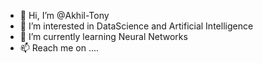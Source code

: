 - 👋 Hi, I’m @Akhil-Tony
- 👀 I’m interested in DataScience and Artificial Intelligence
- 🌱 I’m currently learning Neural Networks
- 📫 Reach me on ....

<!---
Akhil-Tony/Akhil-Tony is a ✨ special ✨ repository because its `README.md` (this file) appears on your GitHub profile.
You can click the Preview link to take a look at your changes.
--->
